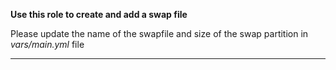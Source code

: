 **Use this role to create and add a swap file**

Please update the name of the swapfile and size of the swap partition in *vars/main.yml* file

---
